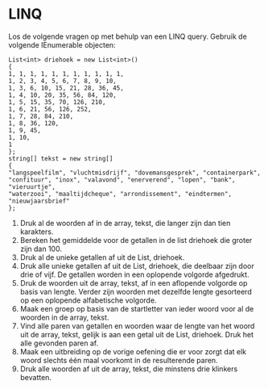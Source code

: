 # LINQ
Los de volgende vragen op met behulp van een LINQ query.
Gebruik de volgende IEnumerable objecten:
```
List<int> driehoek = new List<int>()
{
1, 1, 1, 1, 1, 1, 1, 1, 1, 1, 1,
1, 2, 3, 4, 5, 6, 7, 8, 9, 10,
1, 3, 6, 10, 15, 21, 28, 36, 45,
1, 4, 10, 20, 35, 56, 84, 120,
1, 5, 15, 35, 70, 126, 210,
1, 6, 21, 56, 126, 252,
1, 7, 28, 84, 210,
1, 8, 36, 120,
1, 9, 45,
1, 10,
1
};
string[] tekst = new string[]
{
"langspeelfilm", "vluchtmisdrijf", "dovemansgesprek", "containerpark",
"confituur", "inox", "valavond", "enerverend", "lopen", "bank", "vieruurtje",
"waterzooi", "maaltijdcheque", "arrondissement", "eindtermen", "nieuwjaarsbrief"
};
```
1. Druk al de woorden af in de array, tekst, die langer zijn dan tien karakters.
2. Bereken het gemiddelde voor de getallen in de list driehoek die groter zijn dan 100.
3. Druk al de unieke getallen af uit de List, driehoek.
4. Druk alle unieke getallen af uit de List, driehoek, die deelbaar zijn door drie of vijf. De getallen worden in een oplopende volgorde afgedrukt.
5. Druk de woorden uit de array, tekst, af in een aflopende volgorde op basis van lengte. Verder zijn woorden met dezelfde lengte gesorteerd op een oplopende alfabetische volgorde.
6. Maak een groep op basis van de startletter van ieder woord voor al de woorden in de array, tekst.
7. Vind alle paren van getallen en woorden waar de lengte van het woord uit de array, tekst, gelijk is aan een getal uit de List, driehoek. Druk het alle gevonden paren af.
8. Maak een uitbreiding op de vorige oefening die er voor zorgt dat elk woord slechts één maal voorkomt in de resulterende paren.
9. Druk alle woorden af uit de array, tekst, die minstens drie klinkers bevatten.

